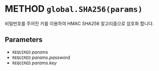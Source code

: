 # METHOD `global.SHA256(params)`
비밀번호를 주어진 키를 이용하여 HMAC SHA256 알고리즘으로 암호화 합니다.

## Parameters
* `REQUIRED` *params*
* `REQUIRED` *params.password*
* `REQUIRED` *params.key*
